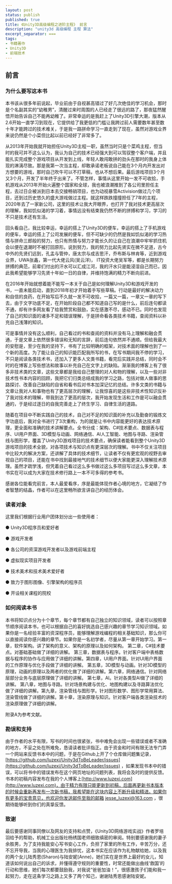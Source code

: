 ```yaml
---
layout: post
status: publish
published: true
title: 《Unity3D高级编程之进阶主程》 前言
description: "unity3d 高级编程 主程 算法"
excerpt_separator: ===
tags:
- 书籍著作
- Unity3D
- 前端技术
---
```


## 前言

### 为什么要写这本书

本书该从很多年前说起，毕业前由于自视甚高错过了好几次绝佳的学习机会，那时是个名副其实的“幼稚男”，清醒过来时周围的人已经走了很远的路了，那夜猛然醒悟开始告诉自己不能再幼稚了。非常幸运的是我赶上了Unity3D引擎大潮，版本从2.6开始一直学习到现在，它提供给了我更低的门槛让我跨过前人需要数年甚至数十年才能跨过的技术难关，于是我一路拼命学习一直走到了现在，虽然对游戏业界来说仍然是个小菜但比起以前已经好了非常多了。
 
从2013年开始我就开始担任Unity3D主程一职，虽然当时只是个菜鸡主程，但当时的我可并不这么认为，我认为自己的技术已经强大到可以驾驭整个客户端，并且能扎实完成整个游戏项目从开发到上线，年轻人敢闯敢拼的劲头在那时的我身上体现的淋漓尽致。那是我第一次当主程，却敢承诺老板说自己能在3个月内开发出对方想要的游戏，那时自己吹牛可以不打草稿，也从不想后果。最后游戏项目3个月又3个月，开发了半年终于出来了。不管怎样，事情从这里开始一发不可收拾，手机游戏从2013年开始火遍整个国家和全球，我也被浪潮推到了各公司里担任主程，去过日企被派到日本去交接畅销项目，也为动视暴雪Activision做过几个项目，还到过历史悠久的盛大游戏做过主程。就这样跌跌撞撞担任了7年的主程，2020年去了一家新公司，这里的技术让我大开眼界，也打开了我对技术更高层次的理解，我如饥似渴的学习着，事情远没有结束我仍然不断的拼搏和学习，学习的不只是技术还有生活。
 
回头看自己，我比较幸运，幸运的搭上了Unity3D的便车，幸运的搭上了手机游戏的便车，幸运的搭上了公司发展的便车，但不可缺少的仍然是我如饥似渴的学习热情与拼命三郎般的努力，也只有热情与努力才能长久的让自己在浪潮中牢牢抓住机会以便在退潮时不被打回原形。说到努力，我的努力比起先贤实在微不足道，古今中外的先贤们远到，孔孟与管仲，唐太宗与成吉思汗，乔布斯与林肯等，近到游戏业界，UWA张鑫，第一代大佬云风(吴云洋)， IT投资大佬吴军等，都是长期努力拼搏的典范，前辈们付出的汗水可以汇成江河，我的汗水只是能浸湿自己而已，因此我希望能够学习先贤十年如一日的自律，并维持饱满的精力不断向前进。
 
在2016年开始就想着能不能写一本关于自己是如何理解Unity3D和游戏开发的书，一直未能启动，直到2018年初才开始着手写些草稿。行动是最好的解决动力和自信的良药，在开始写后不久就一发不可收拾，一篇又一篇，一章又一章的写下去，由于文字功底不足，在开始阶段自己都不知道自己写的是什么，前后连句都读不通，却有许多网友看了给我赞赏和鼓励，实在感激不尽，感动不已。同时也发现了自己的知识面的诸多不足和错误理解，于是拼命看各类技术书籍，查阅资料以补充自己浅薄的知识。
 
可是事情并没有这么顺利，自己看过的书和查阅的资料并没有马上理解和融会贯通，于是文章上依然很多错误和无知的言辞，前后连句依然并不通顺。但给我最大的安慰是，至少在我的坚持下，书有了比较明确的框架，对技术面的理解也到了一个新的高度。为了能让自己的知识能匹配我所写的书，在写书期间我不停的学习，不只是阅读各类技术书，还加入了更多人文类书籍，看完后实践并总结，同时会不时的在博客上写些想法和故事以补充自己在文字上的缺陷。渐渐我的博客上有了很多非技术类的文章，这些文章都是我给自己整理的对人和物的理解，以及一些对非技术性书本内容的回顾，我把它们归类总结成我的学习之路，包括对做人做事的思路探讨、改善自己缺陷的自省和看书后对书本加深记忆的总结。许多文类的书籍与文章让我对人和事物也有了更高层次的理解，让我惊喜的是这些非技术性知识反补了我对技术的理解，带我到达了更高的层次，我开始发现生活和工作是可以融会贯通的，于是经过逐日的自我完善走上了终生学习、自律生活的道路。
 
随着在项目中不断实践自己的技术，自己对不足的知识面的补充以及勤奋的锻炼文字功底后，我对全书进行了3次重构，为的就是让书中内容能更好的表达技术原理，更全面和准确的技术讲解要点。全书分成：架构、C#技术要点、数据表与程序、UI用户界面、3D模型与动画、网络通信、AI人工智能、地图与寻路、渲染管线与图形学，覆盖了Unity3D游戏项目的技术要点，确保读者能看到整个Unity3D游戏项目的技术全貌，对各项技术与知识点有更深层次的理解。书中不仅关注项目中比较大的解决方案，还讲解了具体的技术细节，让读者不仅有更宏观的视野去审视自己的项目，还能在书中找到最接地气的技术细节以便大家能更深入理解技术原理。虽然才疏学浅，但凭着自己看过这么多书做过这么多项目写过这么多文章，本书实在可以成为大家在技术修行路上一本不可多得的参考书。

​感谢各位能看完前言，本人最爱看序，序是最能体现作者心境的地方，它凝结了作者智慧的结晶，作者可以在这里畅所欲言讲自己的经历体会。

### 读者对象

这里我们根据行业用户团体划分出一些使用者：

● Unity3D程序员和爱好者

● 游戏开发者

● 各公司的资深游戏开发者以及游戏前端主程

● 虚拟现实项目开发者

● 技术美术和技术美术爱好者

● 致力于图形图像、引擎架构的程序员

● 开设相关课程的院校

### 如何阅读本书

​本书将知识点分为十个章节，每个章节都有自己独立的知识领域，读者可以按照章节顺序阅读本书，也可以根据自己的喜好挑选自己感兴趣的章节学习知识领域。如果你是一名经验丰富的资深程序员，能够理解游戏编程的相关基础知识，那么你可以直接阅读你感兴趣的章节。如果你是一名初学者，尽量从第一章开始学习。
​
第一章，软件架构。讲了架构的意义、架构的原理以及如何架构。
​
第二章，C#技术要点。对基础基础做了详细的讲解。
​
第三章，数据表与程序。针对客户端中表格数据与程序的协作与应用做了详细的讲解。
​
第四章，UI用户界面。针对UI用户界面的工作原理与优化手段做了详细的讲解。
​
第五章，3D模型与动画。针对3D模型的原理，动画的原理以及两者的优化做了详细的讲解。
​
第六章，网络通信。针对网络层部分业务与底层原理做了详细的讲解。
​
第七章，AI。针对各类型AI做了详细的讲解。
​
第八章，地图与寻路。针对场景构建与优化、地图构建以及寻路算法优化做了详细的讲解。
​
第九章，渲染管线与图形学。针对图形数学、图形学常用算法、渲染管线做了详细的讲解。
​
第十章，渲染原理与知识。针对客户端各类渲染技术的渲染原理做了详细的讲解。
 
附录A为参考文献。

### 勘误和支持

由于作者的水平有限，写书的时间也很紧张，书中难免会出现一些错误或者不准确的地方，不妥之处在所难免，恳请读者批评指正。由于资金和时间有限无法专门弄一个网站来反馈书本中的问题，于是在Github上开了个仓库做问题集记录，[https://github.com/luzexi/Unity3dToBeLeader/issues](https://github.com/luzexi/Unity3dToBeLeader/issues) ，如果发现书本中的错误，可以将书中的错误发布在这个网页地址的问题列表，我将会及时的提供反馈。书本的初稿内容发布在我的个人博客上[http://www.luzexi.com](http://www.luzexi.com)，由于精力有限只能更新到初稿，后面再更新书本版本的时候会重新再发布一次新书稿，我希望能在这块内容上不断升级和精进。如果你有更多的宝贵意见，也欢迎你发送邮件至我的邮箱 jesse_luzexi@163.com ，很期待能够听到你们的真挚反馈。

### 致谢

最后要感谢同事同僚以及网友的支持和点赞，《Unity3D网络游戏实战》作者罗培羽给予的帮助，机械工业出版社杨绣国老师细致缜密的审阅。特别要感谢我的妻子余胜男，为了支持我能安心写书安心工作，负担了家里的所有工作，辛苦万分，还不忘开导我，当我的心理医生为我排忧，这本书实在应该作为礼物献给她，以及我的两个女儿陆秀恩(Sharon)与陆安妮(Anne)，她们实在是世界上最好的女儿，知道该如何说出自己的诉求，并懂得遵守规则的重要性，时常还能做出曲线‘救国’的行动和思维，她们每次都要鼓励我，对我说“爸爸加油！”，很感激孩子们能和我一起努力，走在这条学习之路上又多了两个知己，谢谢陆秀恩感谢陆安妮。